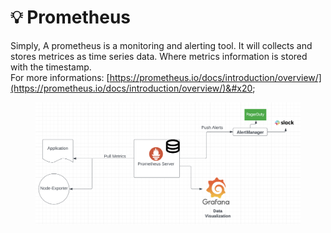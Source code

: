 # 💡 Prometheus

Simply, A prometheus is a monitoring and alerting tool. It will collects and stores metrices as time series data. Where metrics information is stored with the timestamp. \
For more informations: [https://prometheus.io/docs/introduction/overview/](https://prometheus.io/docs/introduction/overview/)&#x20;

<figure><img src="../.gitbook/assets/Screen Shot 2022-10-31 at 4.48.44 PM.png" alt=""><figcaption></figcaption></figure>
